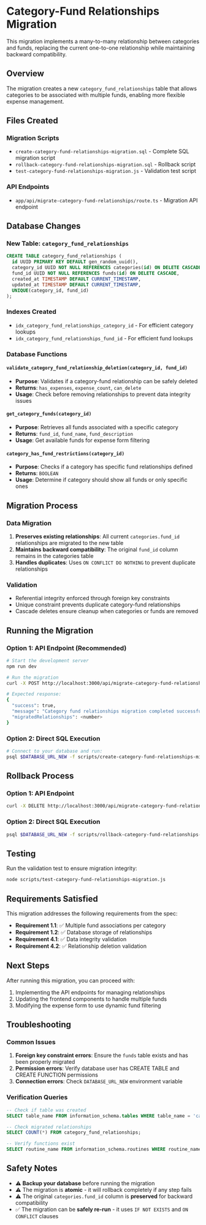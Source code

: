 # Category-Fund Relationships Migration

This migration implements a many-to-many relationship between categories and funds, replacing the current one-to-one relationship while maintaining backward compatibility.

## Overview

The migration creates a new `category_fund_relationships` table that allows categories to be associated with multiple funds, enabling more flexible expense management.

## Files Created

### Migration Scripts

- `create-category-fund-relationships-migration.sql` - Complete SQL migration script
- `rollback-category-fund-relationships-migration.sql` - Rollback script
- `test-category-fund-relationships-migration.js` - Validation test script

### API Endpoints

- `app/api/migrate-category-fund-relationships/route.ts` - Migration API endpoint

## Database Changes

### New Table: `category_fund_relationships`

```sql
CREATE TABLE category_fund_relationships (
  id UUID PRIMARY KEY DEFAULT gen_random_uuid(),
  category_id UUID NOT NULL REFERENCES categories(id) ON DELETE CASCADE,
  fund_id UUID NOT NULL REFERENCES funds(id) ON DELETE CASCADE,
  created_at TIMESTAMP DEFAULT CURRENT_TIMESTAMP,
  updated_at TIMESTAMP DEFAULT CURRENT_TIMESTAMP,
  UNIQUE(category_id, fund_id)
);
```

### Indexes Created

- `idx_category_fund_relationships_category_id` - For efficient category lookups
- `idx_category_fund_relationships_fund_id` - For efficient fund lookups

### Database Functions

#### `validate_category_fund_relationship_deletion(category_id, fund_id)`

- **Purpose**: Validates if a category-fund relationship can be safely deleted
- **Returns**: `has_expenses`, `expense_count`, `can_delete`
- **Usage**: Check before removing relationships to prevent data integrity issues

#### `get_category_funds(category_id)`

- **Purpose**: Retrieves all funds associated with a specific category
- **Returns**: `fund_id`, `fund_name`, `fund_description`
- **Usage**: Get available funds for expense form filtering

#### `category_has_fund_restrictions(category_id)`

- **Purpose**: Checks if a category has specific fund relationships defined
- **Returns**: `BOOLEAN`
- **Usage**: Determine if category should show all funds or only specific ones

## Migration Process

### Data Migration

1. **Preserves existing relationships**: All current `categories.fund_id` relationships are migrated to the new table
2. **Maintains backward compatibility**: The original `fund_id` column remains in the categories table
3. **Handles duplicates**: Uses `ON CONFLICT DO NOTHING` to prevent duplicate relationships

### Validation

- Referential integrity enforced through foreign key constraints
- Unique constraint prevents duplicate category-fund relationships
- Cascade deletes ensure cleanup when categories or funds are removed

## Running the Migration

### Option 1: API Endpoint (Recommended)

```bash
# Start the development server
npm run dev

# Run the migration
curl -X POST http://localhost:3000/api/migrate-category-fund-relationships

# Expected response:
{
  "success": true,
  "message": "Category fund relationships migration completed successfully",
  "migratedRelationships": <number>
}
```

### Option 2: Direct SQL Execution

```bash
# Connect to your database and run:
psql $DATABASE_URL_NEW -f scripts/create-category-fund-relationships-migration.sql
```

## Rollback Process

### Option 1: API Endpoint

```bash
curl -X DELETE http://localhost:3000/api/migrate-category-fund-relationships
```

### Option 2: Direct SQL Execution

```bash
psql $DATABASE_URL_NEW -f scripts/rollback-category-fund-relationships-migration.sql
```

## Testing

Run the validation test to ensure migration integrity:

```bash
node scripts/test-category-fund-relationships-migration.js
```

## Requirements Satisfied

This migration addresses the following requirements from the spec:

- **Requirement 1.1**: ✅ Multiple fund associations per category
- **Requirement 1.2**: ✅ Database storage of relationships
- **Requirement 4.1**: ✅ Data integrity validation
- **Requirement 4.2**: ✅ Relationship deletion validation

## Next Steps

After running this migration, you can proceed with:

1. Implementing the API endpoints for managing relationships
2. Updating the frontend components to handle multiple funds
3. Modifying the expense form to use dynamic fund filtering

## Troubleshooting

### Common Issues

1. **Foreign key constraint errors**: Ensure the `funds` table exists and has been properly migrated
2. **Permission errors**: Verify database user has CREATE TABLE and CREATE FUNCTION permissions
3. **Connection errors**: Check `DATABASE_URL_NEW` environment variable

### Verification Queries

```sql
-- Check if table was created
SELECT table_name FROM information_schema.tables WHERE table_name = 'category_fund_relationships';

-- Check migrated relationships
SELECT COUNT(*) FROM category_fund_relationships;

-- Verify functions exist
SELECT routine_name FROM information_schema.routines WHERE routine_name LIKE '%category%fund%';
```

## Safety Notes

- ⚠️ **Backup your database** before running the migration
- ⚠️ The migration is **atomic** - it will rollback completely if any step fails
- ⚠️ The original `categories.fund_id` column is **preserved** for backward compatibility
- ✅ The migration can be **safely re-run** - it uses `IF NOT EXISTS` and `ON CONFLICT` clauses
